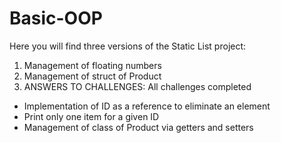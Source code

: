 # Basic-OOP
Here you will find three versions of the Static List project:
1. Management of floating numbers
2. Management of struct of Product
3. ANSWERS TO CHALLENGES: All challenges completed 
- Implementation of ID as a reference to eliminate an element
- Print only one item for a given ID
- Management of class of Product via getters and setters
